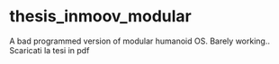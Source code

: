 # thesis_inmoov_modular
A bad programmed version of  modular humanoid OS.
Barely working..
Scaricati la tesi in pdf 
